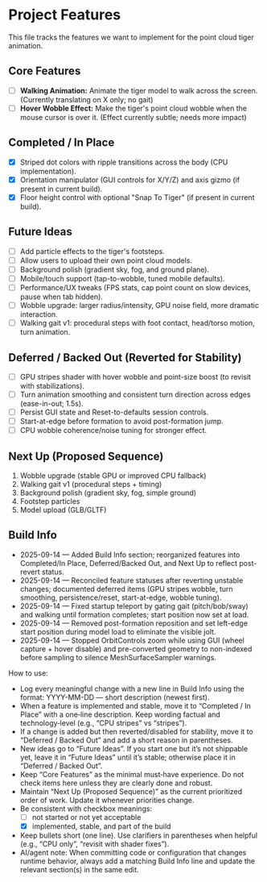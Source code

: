# Project Features

This file tracks the features we want to implement for the point cloud tiger animation.

## Core Features

- [ ] **Walking Animation:** Animate the tiger model to walk across the screen. (Currently translating on X only; no gait)
- [ ] **Hover Wobble Effect:** Make the tiger's point cloud wobble when the mouse cursor is over it. (Effect currently subtle; needs more impact)

## Completed / In Place

- [x] Striped dot colors with ripple transitions across the body (CPU implementation).
- [x] Orientation manipulator (GUI controls for X/Y/Z) and axis gizmo (if present in current build).
- [x] Floor height control with optional "Snap To Tiger" (if present in current build).

## Future Ideas

- [ ] Add particle effects to the tiger's footsteps.
- [ ] Allow users to upload their own point cloud models.
- [ ] Background polish (gradient sky, fog, and ground plane).
- [ ] Mobile/touch support (tap-to-wobble, tuned mobile defaults).
- [ ] Performance/UX tweaks (FPS stats, cap point count on slow devices, pause when tab hidden).
- [ ] Wobble upgrade: larger radius/intensity, GPU noise field, more dramatic interaction.
- [ ] Walking gait v1: procedural steps with foot contact, head/torso motion, turn animation.

## Deferred / Backed Out (Reverted for Stability)

- [ ] GPU stripes shader with hover wobble and point-size boost (to revisit with stabilizations).
- [ ] Turn animation smoothing and consistent turn direction across edges (ease-in-out; 1.5s).
- [ ] Persist GUI state and Reset-to-defaults session controls.
- [ ] Start-at-edge before formation to avoid post-formation jump.
- [ ] CPU wobble coherence/noise tuning for stronger effect.

## Next Up (Proposed Sequence)

1) Wobble upgrade (stable GPU or improved CPU fallback)
2) Walking gait v1 (procedural steps + timing)
3) Background polish (gradient sky, fog, simple ground)
4) Footstep particles
5) Model upload (GLB/GLTF)

## Build Info

- 2025-09-14 — Added Build Info section; reorganized features into Completed/In Place, Deferred/Backed Out, and Next Up to reflect post-revert status.
- 2025-09-14 — Reconciled feature statuses after reverting unstable changes; documented deferred items (GPU stripes wobble, turn smoothing, persistence/reset, start-at-edge, wobble tuning).
- 2025-09-14 — Fixed startup teleport by gating gait (pitch/bob/sway) and walking until formation completes; start position now set at load.
- 2025-09-14 — Removed post-formation reposition and set left-edge start position during model load to eliminate the visible jolt.
- 2025-09-14 — Stopped OrbitControls zoom while using GUI (wheel capture + hover disable) and pre-converted geometry to non-indexed before sampling to silence MeshSurfaceSampler warnings.

How to use:
- Log every meaningful change with a new line in Build Info using the format: YYYY-MM-DD — short description (newest first).
- When a feature is implemented and stable, move it to “Completed / In Place” with a one‑line description. Keep wording factual and technology‑level (e.g., “CPU stripes” vs “stripes”).
- If a change is added but then reverted/disabled for stability, move it to “Deferred / Backed Out” and add a short reason in parentheses.
- New ideas go to “Future Ideas”. If you start one but it’s not shippable yet, leave it in “Future Ideas” until it’s stable; otherwise place it in “Deferred / Backed Out”.
- Keep “Core Features” as the minimal must‑have experience. Do not check items here unless they are clearly done and robust.
- Maintain “Next Up (Proposed Sequence)” as the current prioritized order of work. Update it whenever priorities change.
- Be consistent with checkbox meanings:
  - [ ] not started or not yet acceptable
  - [x] implemented, stable, and part of the build
- Keep bullets short (one line). Use clarifiers in parentheses when helpful (e.g., “CPU only”, “revisit with shader fixes”).
- AI/agent note: When committing code or configuration that changes runtime behavior, always add a matching Build Info line and update the relevant section(s) in the same edit.
